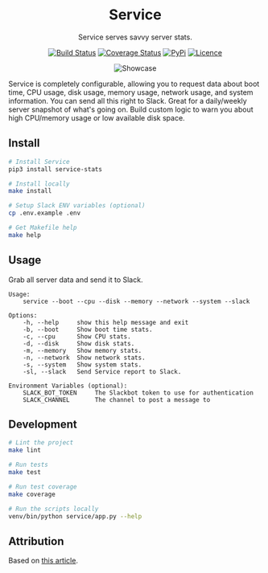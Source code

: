 <div align="center">

# Service

Service serves savvy server stats.

[![Build Status](https://travis-ci.com/Justintime50/service.svg?branch=master)](https://travis-ci.com/Justintime50/service)
[![Coverage Status](https://coveralls.io/repos/github/Justintime50/service/badge.svg?branch=master)](https://coveralls.io/github/Justintime50/service?branch=master)
[![PyPi](https://img.shields.io/pypi/v/service-stats)](https://pypi.org/project/service-stats/)
[![Licence](https://img.shields.io/github/license/justintime50/service)](LICENSE)

<img src="assets/showcase.png" alt="Showcase">

</div>

Service is completely configurable, allowing you to request data about boot time, CPU usage, disk usage, memory usage, network usage, and system information. You can send all this right to Slack. Great for a daily/weekly server snapshot of what's going on. Build custom logic to warn you about high CPU/memory usage or low available disk space.

## Install

```bash
# Install Service
pip3 install service-stats

# Install locally
make install

# Setup Slack ENV variables (optional)
cp .env.example .env

# Get Makefile help
make help
```

## Usage

Grab all server data and send it to Slack.

```
Usage:
    service --boot --cpu --disk --memory --network --system --slack

Options:
    -h, --help     show this help message and exit
    -b, --boot     Show boot time stats.
    -c, --cpu      Show CPU stats.
    -d, --disk     Show disk stats.
    -m, --memory   Show memory stats.
    -n, --network  Show network stats.
    -s, --system   Show system stats.
    -sl, --slack   Send Service report to Slack.

Environment Variables (optional):
    SLACK_BOT_TOKEN     The Slackbot token to use for authentication
    SLACK_CHANNEL       The channel to post a message to
```

## Development

```bash
# Lint the project
make lint

# Run tests
make test

# Run test coverage
make coverage

# Run the scripts locally
venv/bin/python service/app.py --help
```

## Attribution

Based on [this article](https://www.thepythoncode.com/article/get-hardware-system-information-python).

